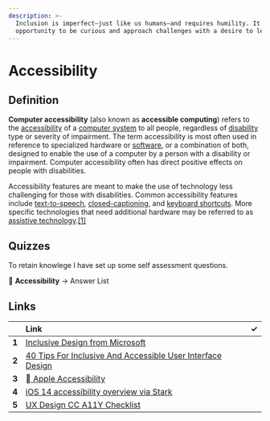 ```yaml
---
description: >-
  Inclusion is imperfect—just like us humans—and requires humility. It's an
  opportunity to be curious and approach challenges with a desire to learn.
---
```


# Accessibility

## Definition

**Computer accessibility** \(also known as **accessible computing**\) refers to the [accessibility](https://en.wikipedia.org/wiki/Accessibility) of a [computer system](https://en.wikipedia.org/wiki/Computer_system) to all people, regardless of [disability](https://en.wikipedia.org/wiki/Disability) type or severity of impairment. The term accessibility is most often used in reference to specialized hardware or [software](https://en.wikipedia.org/wiki/Software), or a combination of both, designed to enable the use of a computer by a person with a disability or impairment. Computer accessibility often has direct positive effects on people with disabilities.

Accessibility features are meant to make the use of technology less challenging for those with disabilities. Common accessibility features include [text-to-speech](https://en.wikipedia.org/wiki/Text_to_Speech), [closed-captioning](https://en.wikipedia.org/wiki/Closed_captioning), and [keyboard shortcuts](https://en.wikipedia.org/wiki/Keyboard_shortcut). More specific technologies that need additional hardware may be referred to as [assistive technology](https://en.wikipedia.org/wiki/Assistive_technology).[\[1\]](https://en.wikipedia.org/wiki/Computer_accessibility#cite_note-1)

## Quizzes

To retain knowlege I have set up some self assessment questions.

📝 **Accessibility** → Answer List

## Links

|  | Link | ✓ |
| :--- | :--- | ---: |
| **1** | [Inclusive Design from Microsoft](https://www.microsoft.com/design/inclusive/) |  |
| **2** | [40 Tips For Inclusive And Accessible User Interface Design](https://trydesignlab.com/blog/40-tips-inclusion-accessibility-user-interface-design/) |  |
| **3** | [ Apple Accessibility](https://www.apple.com/accessibility/) |  |
| **4** | [iOS 14 accessibility overview via Stark](https://www.getstark.co/blog/where-accessibility-shines-in-ios-14) |  |
| **5** | [UX Design CC A11Y Checklist](https://uxdesign.cc/accessibility-checklist-195da7ab64fb) |  |



